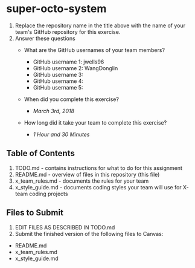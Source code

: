# super-octo-system

1. Replace the repository name in the title above with the name of your team's GitHub repository for this exercise.
2. Answer these questions
   * What are the GitHub usernames of your team members?
       * GitHub username 1: jwells96
       * GitHub username 2: WangDonglin
       * GitHub username 3:
       * GitHub username 4:
       * GitHub username 5:
   * When did you complete this exercise? 
   
       * *March 3rd, 2018*
   
   * How long did it take your team to complete this exercise? 
   
       * *1 Hour and 30 Minutes*

## Table of Contents

1. TODO.md - contains instructions for what to do for this assignment
2. README.md - overview of files in this repository (this file)
3. x_team_rules.md - documents the rules for your team
4. x_style_guide.md - documents coding styles your team will use for X-team coding projects

## Files to Submit

1. EDIT FILES AS DESCRIBED IN TODO.md
2. Submit the finished version of the following files to Canvas:

* README.md
* x_team_rules.md
* x_style_guide.md
